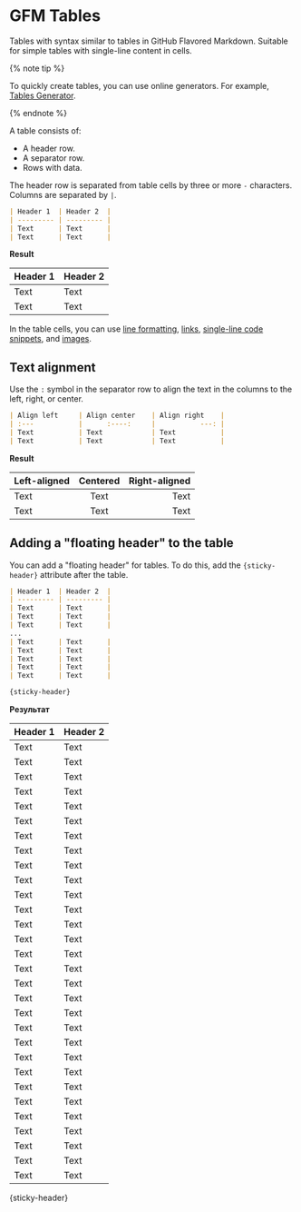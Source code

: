 # GFM Tables

Tables with syntax similar to tables in GitHub Flavored Markdown. Suitable for simple tables with single-line content in cells.

{% note tip %}

To quickly create tables, you can use online generators. For example, [Tables Generator](https://www.tablesgenerator.com/markdown_tables).

{% endnote %}

A table consists of:

* A header row.
* A separator row.
* Rows with data.

The header row is separated from table cells by three or more `-` characters. Columns are separated by `|`.

```markdown
| Header 1  | Header 2  |
| --------- | --------- |
| Text      | Text      |
| Text      | Text      |
```

**Result**

| Header 1 | Header 2 |
| ----------- | ----------- |
| Text | Text |
| Text | Text |

In the table cells, you can use [line formatting](../base.md#line), [links](../links.md), [single-line code snippets](../code.md#inline), and [images](../media.md#images).

## Text alignment

Use the `:` symbol in the separator row to align the text in the columns to the left, right, or center.

```markdown
| Align left     | Align center    | Align right    |
| :---           |      :----:     |           ---: |
| Text           | Text            | Text           |
| Text           | Text            | Text           |
```

**Result**

| Left-aligned | Centered | Right-aligned |
| :--- | :----: | ---: |
| Text | Text | Text |
| Text | Text | Text |

## Adding a "floating header" to the table

You can add a "floating header" for tables. To do this, add the `{sticky-header}` attribute after the table.

```markdown
| Header 1  | Header 2  |
| --------- | --------- |
| Text      | Text      |
| Text      | Text      |
| Text      | Text      |
...
| Text      | Text      |
| Text      | Text      |
| Text      | Text      |
| Text      | Text      |
| Text      | Text      |

{sticky-header}
```

**Результат**

| Header 1  | Header 2  |
| --------- | --------- |
| Text      | Text      |
| Text      | Text      |
| Text      | Text      |
| Text      | Text      |
| Text      | Text      |
| Text      | Text      |
| Text      | Text      |
| Text      | Text      |
| Text      | Text      |
| Text      | Text      |
| Text      | Text      |
| Text      | Text      |
| Text      | Text      |
| Text      | Text      |
| Text      | Text      |
| Text      | Text      |
| Text      | Text      |
| Text      | Text      |
| Text      | Text      |
| Text      | Text      |
| Text      | Text      |
| Text      | Text      |
| Text      | Text      |
| Text      | Text      |
| Text      | Text      |
| Text      | Text      |
| Text      | Text      |
| Text      | Text      |
| Text      | Text      |
| Text      | Text      |

{sticky-header}